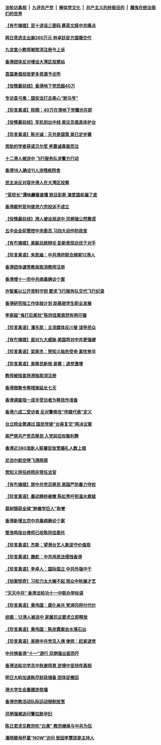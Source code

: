 

####  [法轮功真相](../../../../basic/blob/master/README.md?t=10130531) &nbsp;|&nbsp; [九评共产党](../../../../9ping.md/blob/master/README.md?t=10130531) &nbsp;|&nbsp; [解体党文化](../../../../jtdwh.md/blob/master/README.md?t=10130531)  &nbsp;|&nbsp; [共产主义的终极目的](../../../../gczydzjmd.md/blob/master/README.md?t=10130531) &nbsp;|&nbsp; [魔鬼在统治我们的世界](../../../../mgztzwmdsj.md/blob/master/README.md?t=10130531) 

#### [【有冇搞错】双十讲话三密码 蔡英文踩中共痛点](../pages/nsc415/n12470614.md?t=10130531) 

#### [两日竞选支出逾260万元 林卓廷促方国珊交代](../pages/nsc415/n12469019.md?t=10130531) 

#### [九龙宣小教师被取消注册今上诉](../pages/nsc415/n12468993.md?t=10130531) 

#### [香港团体反对增设大湾区投票站](../pages/nsc415/n12468994.md?t=10130531) 

#### [袁国勇倡投放更多资源予诊所](../pages/nsc415/n12468966.md?t=10130531) 

#### [【役情最前线】香港地下党恐超40万](../pages/nsc415/n12468556.md?t=10130531) 

#### [专访袁弓夷：国安法打击美心“驸马爷”](../pages/nsc415/n12468686.md?t=10130531) 

#### [【珍言真语】程翔：40万在港地下党曝光在即](../pages/nsc415/n12468287.md?t=10130531) 

#### [【役情最前线】军机划出中线 美议员倡具体护台](../pages/nsc415/n12465505.md?t=10130531) 

#### [【珍言真语】陈光诚：灭共是国策 美已定步骤](../pages/nsc415/n12464658.md?t=10130531) 

#### [资助的学者获诺贝尔奖 李嘉诚喜极而泣](../pages/nsc415/n12464848.md?t=10130531) 

#### [十二港人被送中 飞行服务队涉警方行动](../pages/nsc415/n12463569.md?t=10130531) 

#### [香港18人确诊11人涉残疾院舍](../pages/nsc415/n12463548.md?t=10130531) 

#### [民主派反对容许港人在大湾区投票](../pages/nsc415/n12463544.md?t=10130531) 

#### [“蓝校长”谭咏麟看直播 怒目彭斯 演爱国却漏了底](../pages/nsc415/n12463537.md?t=10130531) 

#### [香港裁判官何俊尧六宗投诉不成立](../pages/nsc415/n12463515.md?t=10130531) 

#### [【役情最前线】港人被设局送中 邓炳强公然撒谎](../pages/nsc415/n12462741.md?t=10130531) 

#### [五中全会前管控中央委员 习四大动作防政变](../pages/nsc415/n12463114.md?t=10130531) 

#### [【有冇搞错】美副总统辩论 彭斯表现远优于对手](../pages/nsc415/n12462492.md?t=10130531) 

#### [【珍言真语】朱凯廸：中共港府联合绑架12港人](../pages/nsc415/n12462104.md?t=10130531) 

#### [香港团体谴责教局取消教师注册](../pages/nsc415/n12460767.md?t=10130531) 

#### [香港增十一宗中共病毒确诊个案](../pages/nsc415/n12460758.md?t=10130531) 

#### [许智峯以公开资料守则 要求飞行服务队交代飞行纪录](../pages/nsc415/n12460751.md?t=10130531) 

#### [香港研究指工作体验计划 助基层学生职业发展](../pages/nsc415/n12460730.md?t=10130531) 

#### [李家超“鬼打后尾枕”陈同佳案竟然有例可循](../pages/nsc415/n12460706.md?t=10130531) 

#### [【珍言真语】潘东凯：主流媒体反川普 误导民众](../pages/nsc415/n12459961.md?t=10130531) 

#### [【有冇搞错】面对九大威胁 美国将对中共更强硬](../pages/nsc415/n12459873.md?t=10130531) 

#### [【珍言真语】梁家杰：贺知义临危受命 喜忧参半](../pages/nsc415/n12459514.md?t=10130531) 

#### [【珍言真语】美移民新规 易蓉：退党激增](../pages/nsc415/n12458480.md?t=10130531) 

#### [教师被指宣扬港独取消注册](../pages/nsc415/n12458495.md?t=10130531) 

#### [香港限聚令等措施延长七天](../pages/nsc415/n12458454.md?t=10130531) 

#### [香港调查指一成半受访者为移民作准备](../pages/nsc415/n12458444.md?t=10130531) 

#### [香港六成二受访者 反对警修改“传媒代表”定义](../pages/nsc415/n12458436.md?t=10130531) 

#### [台立院全票通过 国民党提“台美复交”两决议案](../pages/nsc415/n12458427.md?t=10130531) 

#### [美严禁共产党员移民 入党前应权衡利弊](../pages/nsc415/n12458422.md?t=10130531) 

#### [香港近380准新人联署促放宽婚礼人数上限](../pages/nsc415/n12456004.md?t=10130531) 

#### [尼泊尔航空停飞港两周](../pages/nsc415/n12455983.md?t=10130531) 

#### [贺知义将任终院非常任法官](../pages/nsc415/n12455935.md?t=10130531) 

#### [【有冇搞错】禁中共党员移民 美国严防暴力夺权](../pages/nsc415/n12455228.md?t=10130531) 

#### [【珍言真语】暴动罪终被撤 陈虹秀吁拒温水煮蛙](../pages/nsc415/n12454468.md?t=10130531) 

#### [莫树锦获全球“肿瘤学巨人”称誉](../pages/nsc415/n12453121.md?t=10130531) 

#### [香港新增五宗中共毒病确诊个案](../pages/nsc415/n12453085.md?t=10130531) 

#### [管浩鸣指台律师已收陈同佳委托](../pages/nsc415/n12452999.md?t=10130531) 

#### [【珍言真语】杰斯：望港台艺人能坚守价值观](../pages/nsc415/n12449043.md?t=10130531) 

#### [【珍言真语】滕彪：中共用恶法侵蚀香港](../pages/nsc415/n12444721.md?t=10130531) 

#### [【珍言真语】李卓人：国际孤立 中共外强中干](../pages/nsc415/n12447846.md?t=10130531) 

#### [【拍案惊奇】习权力太大输不起 观众中秋展才艺](../pages/nsc415/n12446816.md?t=10130531) 

#### [“天灭中共” 香港法轮功十一中联办举标语](../pages/nsc415/n12445032.md?t=10130531) 

#### [【珍言真语】黄伟国：腐化亲共 梵谛冈将付代价](../pages/nsc415/n12444894.md?t=10130531) 

#### [组图：12港人被送中 家属抗议要求立即释放](../pages/nsc415/n12443830.md?t=10130531) 

#### [【珍言真语】黄伟国：陈彦霖案会水落石出](../pages/nsc415/n12439340.md?t=10130531) 

#### [【珍言真语】美禁中共党员入境 律师：赶紧退党](../pages/nsc415/n12442283.md?t=10130531) 

#### [中共惧香港“十一”游行 邓炳强出面恐吓](../pages/nsc415/n12440600.md?t=10130531) 

#### [香港法轮功学员中秋谢师恩 逆境中坚持传真相](../pages/nsc415/n12440475.md?t=10130531) 

#### [明日大屿加速耗尽财政储备 团体促撤回](../pages/nsc415/n12440742.md?t=10130531) 

#### [港大学生会重建连侬墙](../pages/nsc415/n12440746.md?t=10130531) 

#### [香港宗教活动队际运动限制放宽](../pages/nsc415/n12440734.md?t=10130531) 

#### [邓炳强被追问警拉跌孕妇](../pages/nsc415/n12440714.md?t=10130531) 

#### [陈日君求见教宗吃“白果” 教宗继续与中共为伍](../pages/nsc415/n12440717.md?t=10130531) 

#### [潘晓颖母杯葛“NOW”访问 皆因李慧琼是主持人](../pages/nsc415/n12440652.md?t=10130531) 

